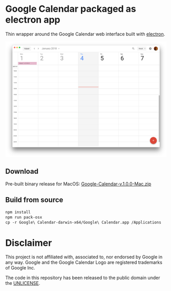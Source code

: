# Google Calendar packaged as electron app

Thin wrapper around the Google Calendar web interface built with
[electron](http://electron.atom.io/).

![Screenshot](./screenshot.png)

## Download

Pre-built binary release for MacOS: [Google-Calendar-v.1.0.0-Mac.zip](https://github.com/fgnass/google-calendar-app/releases/download/v1.0.0/Google-Calendar-v.1.0.0-Mac.zip)

## Build from source

```
npm install
npm run pack-osx
cp -r Google\ Calendar-darwin-x64/Google\ Calendar.app /Applications
```

# Disclaimer

This project is not affiliated with, associated to, nor endorsed by Google
in any way. Google and the Google Calendar Logo are registered 
trademarks of Google Inc.

The code in this repository has been released to the public domain
under the [UNLICENSE](./UNLICENSE).
